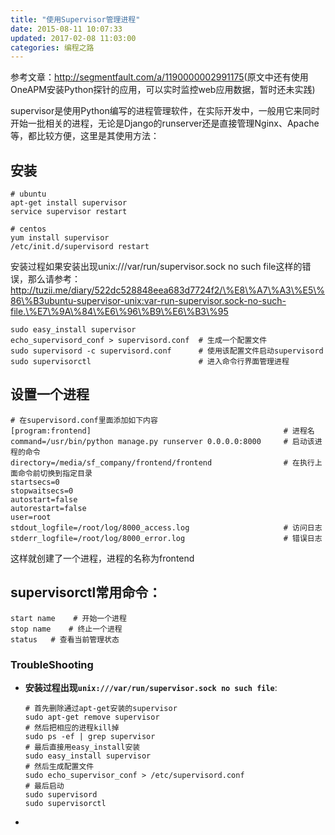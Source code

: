 ```yaml
---
title: "使用Supervisor管理进程"
date: 2015-08-11 10:07:33
updated: 2017-02-08 11:03:00
categories: 编程之路
---
```

参考文章：<http://segmentfault.com/a/1190000002991175>(原文中还有使用OneAPM安装Python探针的应用，可以实时监控web应用数据，暂时还未实践)

supervisor是使用Python编写的进程管理软件，在实际开发中，一般用它来同时开始一批相关的进程，无论是Django的runserver还是直接管理Nginx、Apache等，都比较方便，这里是其使用方法：

## 安装

    # ubuntu
    apt-get install supervisor
    service supervisor restart
    
    # centos
    yum install supervisor
    /etc/init.d/supervisord restart

安装过程如果安装出现unix:///var/run/supervisor.sock no such file这样的错误，那么请参考：http://tuzii.me/diary/522dc528848eea683d7724f2/\%E8\%A7\%A3\%E5\%86\%B3ubuntu-supervisor-unix:var-run-supervisor.sock-no-such-file.\%E7\%9A\%84\%E6\%96\%B9\%E6\%B3\%95

    sudo easy_install supervisor
    echo_supervisord_conf > supervisord.conf  # 生成一个配置文件
    sudo supervisord -c supervisord.conf      # 使用该配置文件启动supervisord
    sudo supervisorctl                        # 进入命令行界面管理进程

## 设置一个进程

    # 在supervisord.conf里面添加如下内容
    [program:frontend]                                           # 进程名
    command=/usr/bin/python manage.py runserver 0.0.0.0:8000     # 启动该进程的命令
    directory=/media/sf_company/frontend/frontend                # 在执行上面命令前切换到指定目录
    startsecs=0
    stopwaitsecs=0
    autostart=false
    autorestart=false
    user=root
    stdout_logfile=/root/log/8000_access.log                     # 访问日志
    stderr_logfile=/root/log/8000_error.log                      # 错误日志


这样就创建了一个进程，进程的名称为frontend

## supervisorctl常用命令：



    start name    # 开始一个进程
    stop name    # 终止一个进程
    status   # 查看当前管理状态

### TroubleShooting

- **安装过程出现`unix:///var/run/supervisor.sock no such file`**:

  ```she
  # 首先删除通过apt-get安装的supervisor
  sudo apt-get remove supervisor
  # 然后把相应的进程kill掉
  sudo ps -ef | grep supervisor
  # 最后直接用easy_install安装
  sudo easy_install supervisor
  # 然后生成配置文件
  sudo echo_supervisor_conf > /etc/supervisord.conf
  # 最后启动
  sudo supervisord
  sudo supervisorctl
  ```

- ​